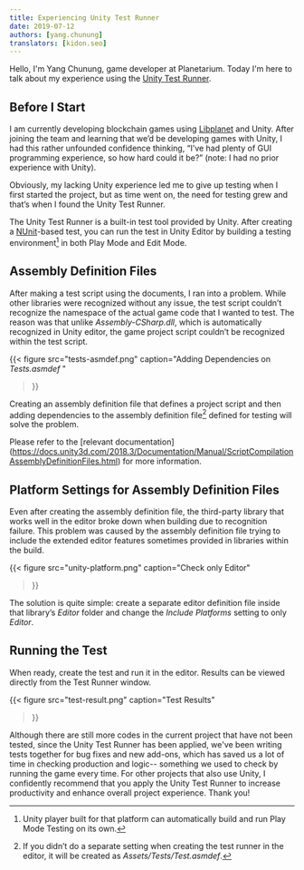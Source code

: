 ```yaml
---
title: Experiencing Unity Test Runner
date: 2019-07-12
authors: [yang.chunung]
translators: [kidon.seo]
---
```


Hello, I'm Yang Chunung, game developer at Planetarium. Today I'm here to talk about my experience using the [Unity Test Runner][unity-tests-runner].


Before I Start
--------------

I am currently developing blockchain games using [Libplanet] and Unity. After joining the team and learning that we’d be developing games with Unity, I had this rather unfounded confidence thinking, “I’ve had plenty of GUI programming experience, so how hard could it be?” (note: I had no prior experience with Unity).

Obviously, my lacking Unity experience led me to give up testing when I first started the project, but as time went on, the need for testing grew and that’s when I found the Unity Test Runner.

The Unity Test Runner is a built-in test tool provided by Unity. After creating a [NUnit]-based test, you can run the test in Unity Editor by building a testing environment[^1] in both Play Mode and Edit Mode.


Assembly Definition Files
--------------------------------------------------

After making a test script using the documents, I ran into a problem. While other libraries were recognized without any issue, the test script couldn’t recognize the namespace of the actual game code that I wanted to test. The reason was that unlike *Assembly-CSharp.dll*, which is automatically recognized in Unity editor, the game project script couldn’t be recognized within the test script. 

{{<
figure
  src="tests-asmdef.png"
  caption="Adding Dependencies on <em>Tests.asmdef</em> "
>}}

Creating an assembly definition file that defines a project script and then adding dependencies to the assembly definition file[^2] defined for testing will solve the problem.

Please refer to the [relevant documentation] (https://docs.unity3d.com/2018.3/Documentation/Manual/ScriptCompilationAssemblyDefinitionFiles.html) for more information. 


Platform Settings for Assembly Definition Files
-------------------------------------------------------------

Even after creating the assembly definition file, the third-party library that works well in the editor broke down when building due to recognition failure. 
This problem was caused by the assembly definition file trying to include the extended editor features sometimes provided in libraries within the build. 

{{<
figure
  src="unity-platform.png"
  caption="Check only Editor"
>}}

The solution is quite simple: create a separate editor definition file inside that library’s *Editor* folder and change the *Include Platforms* setting to only *Editor*.


Running the Test
----------------------

When ready, create the test and run it in the editor. Results can be viewed directly from the Test Runner window. 

{{<
figure
  src="test-result.png"
  caption="Test Results"
>}}

Although there are still more codes in the current project that have not been tested, since the Unity Test Runner has been applied, we've been writing tests together for bug fixes and new add-ons, which has saved us a lot of time in checking production and logic-- something we used to check by running the game every time.
For other projects that also use Unity, I confidently recommend that you apply the Unity Test Runner to increase productivity and enhance overall project experience. Thank you!


[Libplanet]: https://github.com/planetarium/libplanet.net
[unity-tests-runner]: https://docs.unity3d.com/Manual/testing-editortestsrunner.html
[NUnit]: https://nunit.org/

[^1]: Unity player built for that platform can automatically build and run Play Mode Testing on its own.
[^2]: If you didn’t do a separate setting when creating the test runner in the editor, it will be created as *Assets/Tests/Test.asmdef*.

